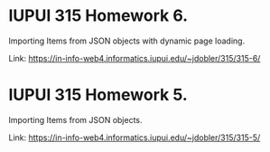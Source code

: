# IUPUI 315 Homework 6.

Importing Items from JSON objects with dynamic page loading.

Link:
https://in-info-web4.informatics.iupui.edu/~jdobler/315/315-6/

# IUPUI 315 Homework 5.

Importing Items from JSON objects.

Link:
https://in-info-web4.informatics.iupui.edu/~jdobler/315/315-5/
